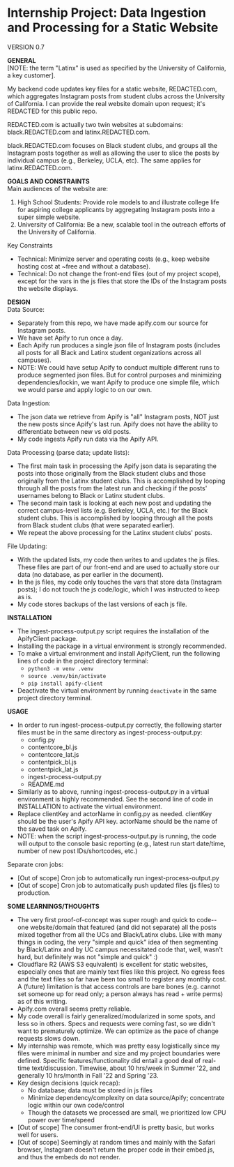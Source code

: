 # Internship Project: Data Ingestion and Processing for a Static Website

VERSION 0.7

**GENERAL**\
[NOTE: the term "Latinx" is used as specified by the University of California, a key customer].

My backend code updates key files for a static website, REDACTED.com, which aggregates Instagram posts from student clubs across the University of California. I can provide the real website domain upon request; it's REDACTED for this public repo.

REDACTED.com is actually two twin websites at subdomains: black.REDACTED.com and latinx.REDACTED.com.

black.REDACTED.com focuses on Black student clubs, and groups all the Instagram posts together as well as allowing the user to slice the posts by individual campus (e.g., Berkeley, UCLA, etc). The same applies for latinx.REDACTED.com.

**GOALS AND CONSTRAINTS**\
Main audiences of the website are:
1. High School Students: Provide role models to and illustrate college life for aspiring college applicants by aggregating Instagram posts into a super simple website.
2. University of California: Be a new, scalable tool in the outreach efforts of the University of California.

Key Constraints
- Technical: Minimize server and operating costs (e.g., keep website hosting cost at ~free and without a database).
- Technical: Do not change the front-end files (out of my project scope), except for the vars in the js files that store the IDs of the Instagram posts the website displays.

**DESIGN**\
Data Source:
- Separately from this repo, we have made apify.com our source for Instagram posts. 
- We have set Apify to run once a day.
- Each Apify run produces a single json file of Instagram posts (includes all posts for all Black and Latinx student organizations across all campuses).
- NOTE: We could have setup Apify to conduct multiple different runs to produce segmented json files. But for control purposes and minimizing dependencies/lockin, we want Apify to produce one simple file, which we would parse and apply logic to on our own.

Data Ingestion:
- The json data we retrieve from Apify is "all" Instagram posts, NOT just the new posts since Apify's last run. Apify does not have the ability to differentiate between new vs old posts.
- My code ingests Apify run data via the Apify API.

Data Processing (parse data; update lists):
- The first main task in processing the Apify json data is separating the posts into those originally from the Black student clubs and those originally from the Latinx student clubs. This is accomplished by looping through all the posts from the latest run and checking if the posts' usernames belong to Black or Latinx student clubs.
- The second main task is looking at each new post and updating the correct campus-level lists (e.g. Berkeley, UCLA, etc.) for the Black student clubs. This is accomplished by looping through all the posts from Black student clubs (that were separated earlier).
- We repeat the above processing for the Latinx student clubs' posts.

File Updating:
- With the updated lists, my code then writes to and updates the js files. These files are part of our front-end and are used to actually store our data (no database, as per earlier in the document).
- In the js files, my code only touches the vars that store data (Instagram posts); I do not touch the js code/logic, which I was instructed to keep as is.
- My code stores backups of the last versions of each js file.

**INSTALLATION**
- The ingest-process-output.py script requires the installation of the ApifyClient package.
- Installing the package in a virtual environment is strongly recommended.
- To make a virtual environment and install ApifyClient, run the following lines of code in the project directory terminal:
    - `python3 -m venv .venv`
    - `source .venv/bin/activate`
    - `pip install apify-client`
- Deactivate the virtual environment by running `deactivate` in the same project directory terminal.

**USAGE**
- In order to run ingest-process-output.py correctly, the following starter files must be in the same directory as ingest-process-output.py:
    - config.py
    - contentcore_bl.js
    - contentcore_lat.js
    - contentpick_bl.js
    - contentpick_lat.js
    - ingest-process-output.py
    - README.md
- Similarly as to above, running ingest-process-output.py in a virtual environment is highly recommended. See the second line of code in INSTALLATION to activate the virtual environment.
- Replace clientKey and actorName in config.py as needed. clientKey should be the user's Apify API key. actorName should be the name of the saved task on Apify.
- NOTE: when the script ingest-process-output.py is running, the code will output to the console basic reporting (e.g., latest run start date/time, number of new post IDs/shortcodes, etc.)

Separate cron jobs:
- [Out of scope] Cron job to automatically run ingest-process-output.py
- [Out of scope] Cron job to automatically push updated files (js files) to production.

**SOME LEARNINGS/THOUGHTS**
- The very first proof-of-concept was super rough and quick to code-- one website/domain that featured (and did not separate) all the posts mixed together from all the UCs and Black/Latinx clubs. Like with many things in coding, the very "simple and quick" idea of then segmenting by Black/Latinx and by UC campus necessitated code that, well, wasn't hard, but definitely was not "simple and quick" :)
- Cloudflare R2 (AWS S3 equivalent) is excellent for static websites, especially ones that are mainly text files like this project. No egress fees and the text files so far have been too small to register any monthly cost. A (future) limitation is that access controls are bare bones (e.g. cannot set someone up for read only; a person always has read + write perms) as of this writing.
- Apify.com overall seems pretty reliable.
- My code overall is fairly generalized/modularized in some spots, and less so in others. Specs and requests were coming fast, so we didn't want to prematurely optimize. We can optimize as the pace of change requests slows down.
- My internship was remote, which was pretty easy logistically since my files were minimal in number and size and my project boundaries were defined. Specific features/functionality did entail a good deal of real-time text/discussion. Timewise, about 10 hrs/week in Summer '22, and generally 10 hrs/month in Fall '22 and Spring '23.
- Key design decisions (quick recap):
    - No database; data must be stored in js files
    - Minimize dependency/complexity on data source/Apify; concentrate logic within our own code/control
    - Though the datasets we processed are small, we prioritized low CPU power over time/speed
- [Out of scope] The consumer front-end/UI is pretty basic, but works well for users.
- [Out of scope] Seemingly at random times and mainly with the Safari browser, Instagram doesn't return the proper code in their embed.js, and thus the embeds do not render. 